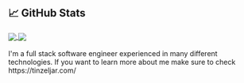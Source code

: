 ## &#x1f4c8; GitHub Stats

<a href="https://github.com/Zheruel/">
  <img align="center" src="https://github-readme-stats.vercel.app/api/top-langs/?username=Zheruel&layout=compact&langs_count=10&hide_title=true&count_private=true" />
</a>
<a href="https://github.com/Zheruel/">
  <img align="center" src="https://github-readme-stats.vercel.app/api?username=Zheruel&show_icons=true&line_height=28&hide_title=true&count_private=true" />
</a>
<br/>
<br/>
I'm a full stack software engineer experienced in many different technologies. If you want to learn more about me make sure to check https://tinzeljar.com/

